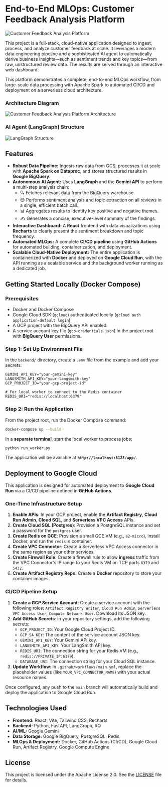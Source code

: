 # End-to-End MLOps: Customer Feedback Analysis Platform

![Customer Feedback Analysis Platform](assets/demo.png)

This project is a full-stack, cloud-native application designed to ingest, process, and analyze customer feedback at scale. It leverages a modern data engineering pipeline and a sophisticated AI agent to automatically derive business insights—such as sentiment trends and key topics—from raw, unstructured review data. The results are served through an interactive web dashboard.

This platform demonstrates a complete, end-to-end MLOps workflow, from large-scale data processing with Apache Spark to automated CI/CD and deployment on a serverless cloud architecture.

### Architecture Diagram
![Customer Feedback Analysis Platform Architecture](assets/Architecture.png)

### AI Agent (LangGraph) Structure
![LangGraph Structure](assets/LangGraph.png) 

## Features

-   **Robust Data Pipeline:** Ingests raw data from GCS, processes it at scale with **Apache Spark on Dataproc**, and stores structured results in **Google BigQuery**.
-   **Autonomous AI Agent:** Uses **LangGraph** and the **Gemini API** to perform a multi-step analysis chain:
    -   🔍 Fetches relevant data from the BigQuery warehouse.
    -   😊 Performs sentiment analysis and topic extraction on all reviews in a single, efficient batch call.
    -   📊 Aggregates results to identify key positive and negative themes.
    -   ✍️ Generates a concise, executive-level summary of the findings.
-   **Interactive Dashboard:** A **React** frontend with data visualizations using **Recharts** to clearly present the sentiment breakdown and topic frequency.
-   **Automated MLOps:** A complete **CI/CD pipeline** using **GitHub Actions** for automated building, containerization, and deployment.
-   **Scalable Cloud-Native Deployment:** The entire application is containerized with **Docker** and deployed on **Google Cloud Run**, with the API running as a scalable service and the background worker running as a dedicated job.

## Getting Started Locally (Docker Compose)

### Prerequisites
- Docker and Docker Compose
- Google Cloud SDK (`gcloud`) authenticated locally (`gcloud auth application-default login`)
- A GCP project with the BigQuery API enabled.
- A service account key file (`gcp-credentials.json`) in the project root with **BigQuery User** permissions.

### Step 1: Set Up Environment File
In the `backend/` directory, create a `.env` file from the example and add your secrets:
```env
GEMINI_API_KEY="your-gemini-key"
LANGSMITH_API_KEY="your-langsmith-key"
GCP_PROJECT_ID="your-gcp-project-id"

# For local worker to connect to the Redis container
REDIS_URI="redis://localhost:6379"
```

### Step 2: Run the Application
From the project root, run the Docker Compose command:
```bash
docker-compose up --build
```
In a **separate terminal**, start the local worker to process jobs:
```bash
python run_worker.py
```
The application will be available at **`http://localhost:8123/app/`**.

## Deployment to Google Cloud

This application is designed for automated deployment to **Google Cloud Run** via a CI/CD pipeline defined in **GitHub Actions**.

### One-Time Infrastructure Setup
1.  **Enable APIs**: In your GCP project, enable the **Artifact Registry**, **Cloud Run Admin**, **Cloud SQL**, and **Serverless VPC Access** APIs.
2.  **Create Cloud SQL (Postgres)**: Provision a PostgreSQL instance and set a password for the `postgres` user.
3.  **Create Redis on GCE**: Provision a small GCE VM (e.g., `e2-micro`), install Docker, and run the `redis:6` container.
4.  **Create VPC Connector**: Create a Serverless VPC Access connector in the same region as your other services.
5.  **Create Firewall Rule**: Create a firewall rule to allow **ingress** traffic from the VPC Connector's IP range to your Redis VM on TCP ports `6379` and `5432`.
6.  **Create Artifact Registry Repo**: Create a **Docker** repository to store your container images.

### CI/CD Pipeline Setup
1.  **Create a GCP Service Account**: Create a service account with the following roles: `Artifact Registry Writer`, `Cloud Run Admin`, `Serverless VPC Access User`, `Compute Network User`. Download its JSON key.
2.  **Add GitHub Secrets**: In your repository settings, add the following secrets:
    - `GCP_PROJECT_ID`: Your Google Cloud Project ID.
    - `GCP_SA_KEY`: The content of the service account JSON key.
    - `GEMINI_API_KEY`: Your Gemini API key.
    - `LANGSMITH_API_KEY`: Your LangSmith API key.
    - `REDIS_URI`: The connection string for your Redis VM (e.g., `redis://PRIVATE_IP:6379`).
    - `DATABASE_URI`: The connection string for your Cloud SQL instance.
3.  **Update Workflow**: In `.github/workflows/main.yml`, replace the placeholder values (like `YOUR_VPC_CONNECTOR_NAME`) with your actual resource names.

Once configured, any push to the `main` branch will automatically build and deploy the application to Google Cloud Run.

## Technologies Used

-   **Frontend:** React, Vite, Tailwind CSS, Recharts
-   **Backend:** Python, FastAPI, LangGraph, RQ
-   **AI/ML:** Google Gemini
-   **Data Storage:** Google BigQuery, PostgreSQL, Redis
-   **MLOps & Deployment:** Docker, GitHub Actions (CI/CD), Google Cloud Run, Artifact Registry, Google Compute Engine

## License

This project is licensed under the Apache License 2.0. See the [LICENSE](LICENSE) file for details.
